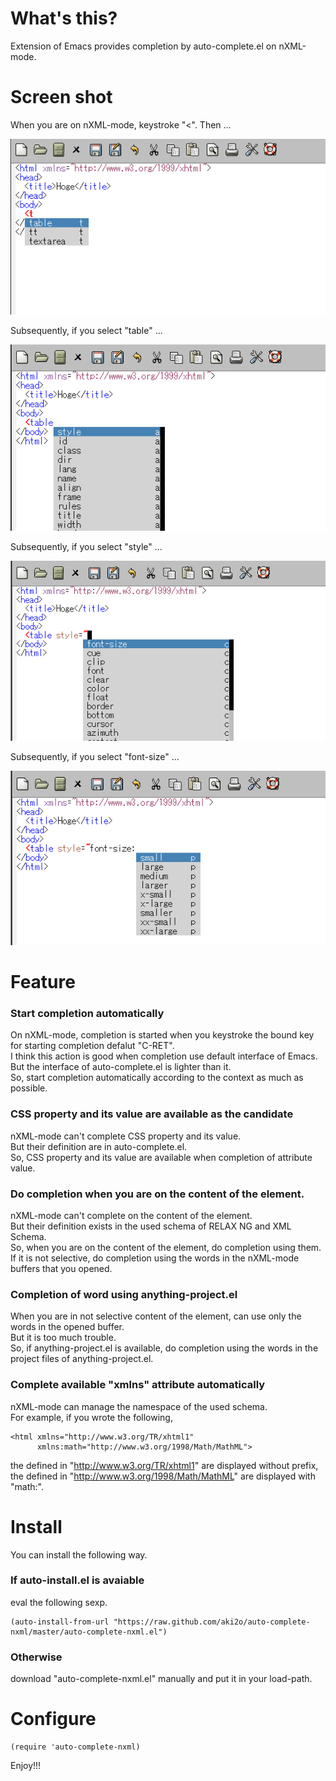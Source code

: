 What's this?
============

Extension of Emacs provides completion by auto-complete.el on nXML-mode.

Screen shot
===========

When you are on nXML-mode, keystroke "<". Then ...

![Demo1](demo1.png)

Subsequently, if you select "table" ...

![Demo2](demo2.png)

Subsequently, if you select "style" ...

![Demo3](demo3.png)

Subsequently, if you select "font-size" ...

![Demo4](demo4.png)

Feature
=======

### Start completion automatically

On nXML-mode, completion is started when you keystroke the bound key for starting completion defalut "C-RET".  
I think this action is good when completion use default interface of Emacs.  
But the interface of auto-complete.el is lighter than it.  
So, start completion automatically according to the context as much as possible.

### CSS property and its value are available as the candidate

nXML-mode can't complete CSS property and its value.  
But their definition are in auto-complete.el.  
So, CSS property and its value are available when completion of attribute value.

### Do completion when you are on the content of the element.

nXML-mode can't complete on the content of the element.  
But their definition exists in the used schema of RELAX NG and XML Schema.  
So, when you are on the content of the element, do completion using them.  
If it is not selective, do completion using the words in the nXML-mode buffers that you opened.

### Completion of word using anything-project.el

When you are in not selective content of the element, can use only the words in the opened buffer.  
But it is too much trouble.  
So, if anything-project.el is available, do completion using the words in the project files of anything-project.el.

### Complete available "xmlns" attribute automatically

nXML-mode can manage the namespace of the used schema.  
For example, if you wrote the following,  

    <html xmlns="http://www.w3.org/TR/xhtml1"
          xmlns:math="http://www.w3.org/1998/Math/MathML">

the defined in "http://www.w3.org/TR/xhtml1" are displayed without prefix,  
the defined in "http://www.w3.org/1998/Math/MathML" are displayed with "math:".  


Install
=======

You can install the following way.

### If auto-install.el is avaiable

eval the following sexp.

    (auto-install-from-url "https://raw.github.com/aki2o/auto-complete-nxml/master/auto-complete-nxml.el")

### Otherwise

download "auto-complete-nxml.el" manually and put it in your load-path.

Configure
=========

    (require 'auto-complete-nxml)


Enjoy!!!

